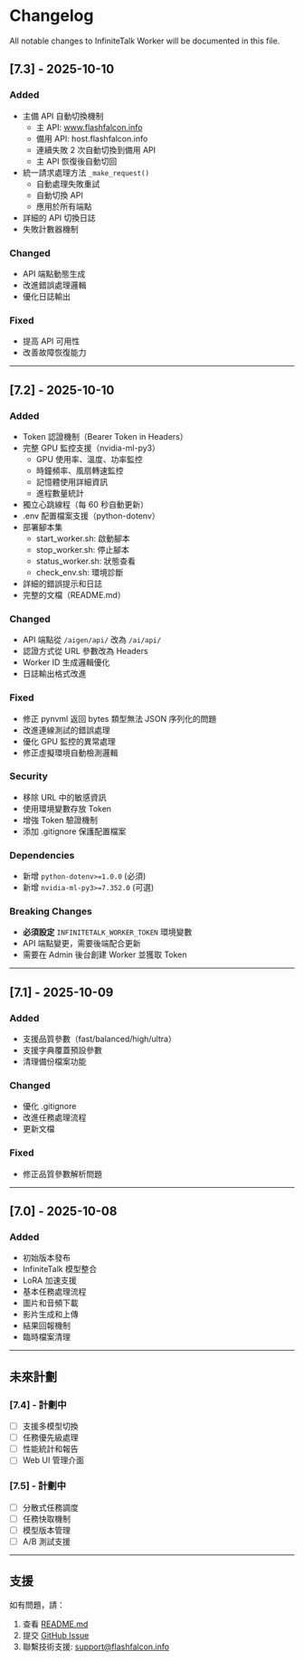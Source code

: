 # Changelog

All notable changes to InfiniteTalk Worker will be documented in this file.

## [7.3] - 2025-10-10

### Added
- 主備 API 自動切換機制
  - 主 API: www.flashfalcon.info
  - 備用 API: host.flashfalcon.info
  - 連續失敗 2 次自動切換到備用 API
  - 主 API 恢復後自動切回
- 統一請求處理方法 `_make_request()`
  - 自動處理失敗重試
  - 自動切換 API
  - 應用於所有端點
- 詳細的 API 切換日誌
- 失敗計數器機制

### Changed
- API 端點動態生成
- 改進錯誤處理邏輯
- 優化日誌輸出

### Fixed
- 提高 API 可用性
- 改善故障恢復能力

---

## [7.2] - 2025-10-10

### Added
- Token 認證機制（Bearer Token in Headers）
- 完整 GPU 監控支援（nvidia-ml-py3）
  - GPU 使用率、溫度、功率監控
  - 時鐘頻率、風扇轉速監控
  - 記憶體使用詳細資訊
  - 進程數量統計
- 獨立心跳線程（每 60 秒自動更新）
- .env 配置檔案支援（python-dotenv）
- 部署腳本集
  - start_worker.sh: 啟動腳本
  - stop_worker.sh: 停止腳本
  - status_worker.sh: 狀態查看
  - check_env.sh: 環境診斷
- 詳細的錯誤提示和日誌
- 完整的文檔（README.md）

### Changed
- API 端點從 `/aigen/api/` 改為 `/ai/api/`
- 認證方式從 URL 參數改為 Headers
- Worker ID 生成邏輯優化
- 日誌輸出格式改進

### Fixed
- 修正 pynvml 返回 bytes 類型無法 JSON 序列化的問題
- 改進連線測試的錯誤處理
- 優化 GPU 監控的異常處理
- 修正虛擬環境自動檢測邏輯

### Security
- 移除 URL 中的敏感資訊
- 使用環境變數存放 Token
- 增強 Token 驗證機制
- 添加 .gitignore 保護配置檔案

### Dependencies
- 新增 `python-dotenv>=1.0.0` (必須)
- 新增 `nvidia-ml-py3>=7.352.0` (可選)

### Breaking Changes
- **必須設定** `INFINITETALK_WORKER_TOKEN` 環境變數
- API 端點變更，需要後端配合更新
- 需要在 Admin 後台創建 Worker 並獲取 Token

---

## [7.1] - 2025-10-09

### Added
- 支援品質參數（fast/balanced/high/ultra）
- 支援字典覆蓋預設參數
- 清理備份檔案功能

### Changed
- 優化 .gitignore
- 改進任務處理流程
- 更新文檔

### Fixed
- 修正品質參數解析問題

---

## [7.0] - 2025-10-08

### Added
- 初始版本發布
- InfiniteTalk 模型整合
- LoRA 加速支援
- 基本任務處理流程
- 圖片和音頻下載
- 影片生成和上傳
- 結果回報機制
- 臨時檔案清理

---

## 未來計劃

### [7.4] - 計劃中
- [ ] 支援多模型切換
- [ ] 任務優先級處理
- [ ] 性能統計和報告
- [ ] Web UI 管理介面

### [7.5] - 計劃中
- [ ] 分散式任務調度
- [ ] 任務快取機制
- [ ] 模型版本管理
- [ ] A/B 測試支援

---

## 支援

如有問題，請：
1. 查看 [README.md](README.md)
2. 提交 [GitHub Issue](https://github.com/FlashFalconDev/infinitetalk-worker/issues)
3. 聯繫技術支援: support@flashfalcon.info
